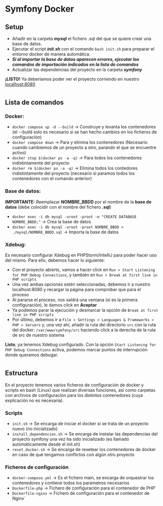 # Symfony Docker
## Setup
- Añadir en la carpeta ***mysql*** el fichero .sql del que se quiere crear una base de datos.
- Ejecutar el script ***init.sh*** con el comando `bash init.sh` para preparar el entorno docker de manera automática. 
- ***Si al importar la base de datos aparecen errores, ejecutar los comandos de importación indicados en la lista de comandos*** 
- Actualizar las dependencias del proyecto en la carpeta ***symfony***

**¡LISTO!** Ya deberíamos poder ver el proyecto corriendo en nuestro [localhost:8080](http://127.0.0.1:8080)

#

## Lista de comandos
### **Docker:**
- `docker compose up -d --build` -> Construye y levanta los contenedores (el --build solo es necesario si se han hecho cambios en los ficheros de configuración)
- `docker compose down` -> Para y elimina los contenedores (Necesario cuando cambiemos de un proyecto a otro, parando el que se encuentre activo)
- `docker stop $(docker ps -a -q)` -> Para todos los contenedores indistintamente del proyecto
- `docker rm $(docker ps -a -q)` -> Elimina todos los contedores indistintamente del proyecto (necesario si paramos todos los contenedores con el comando anterior)

### **Base de datos:**
**IMPORTANTE:** Reemplazar **NOMBRE_BBDD** por el nombre de la **base de datos** (debe coincidir con el nombre del fichero **.sql**)
- `docker exec -i db mysql -uroot -proot -e "CREATE DATABASE NOMBRE_BBDD;"` -> Crea la base de datos
- `docker exec -i db mysql -uroot -proot NOMBRE_BBDD < ./mysql/NOMBRE_BBDD.sql` -> Importa la base de datos

### **Xdebug:**
Es necesario configurar Xdebug en PHPStorm/IntelliJ para poder hacer uso del mismo. Para ello, debemos hacer lo siguiente:
- Con el proyecto abierto, vamos a hacer click en `Run > Start Listening for PHP Debug Connections`, y también en `Run > Break at first line in PHP scripts`
- Una vez ambas opciones estén seleccionadas, debemos ir a nuestro localhost:8080 y recargar la página para comprobar que para el proceso
- Al pararse el proceso, nos saldrá una ventana (si es la primera configuración), le damos click en **Aceptar**
- Ya podemos parar la ejecución y desmarcar la opción de `Break at first line in PHP scripts`
- Por último, debemos ir a `File > Settings > Languages & Frameworks > PHP > Servers` y, una vez ahí, añadir la ruta del directorio `src` con la ruta del docker: `/var/www/symfony/src` haciendo click a la derecha de la ruta de src de nuestro sistema

**Listo**, ya tenemos Xdebug configurado. Con la opción `Start Listening for PHP Debug Connections` activa, podemos marcar puntos de interrupción donde queramos debugar.

#

## Estructura
En el proyecto tenemos varios ficheros de configuración de docker y scripts en bash (Linux) que realizan diversas funciones, así como carpetas con archivos de configuración para los distintos contenedores (cuya explicación no es necesaria).

### **Scripts**
- `init.sh` -> Se encarga de iniciar el docker si se trata de un proyecto nuevo (no inicializado)
- `install_dependencies.sh` -> Se encarga de instalar las dependencias del proyecto symfony una vez ha sido inicializado (es llamado automáticamente desde el init.sh)
- `reset_docker.sh` -> Se encarga de resetear los contenedores de docker en caso de que tengamos conflictos con algún otro proyecto

### **Ficheros de configuración**
- `docker-compose.yml` -> Es el fichero main, se encarga de orquestrar los contenedores y contiene todos los parámetros necesarios
- `Dockerfile-php` -> Fichero de configuración para el contenedor de PHP`
- `Dockerfile-nginx` -> Fichero de configuración para el contenedor de Nginx`